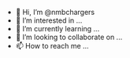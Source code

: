 - 👋 Hi, I’m @nmbchargers
- 👀 I’m interested in ...
- 🌱 I’m currently learning ...
- 💞️ I’m looking to collaborate on ...
- 📫 How to reach me ...

<!---
nmbchargers/nmbchargers is a ✨ special ✨ repository because its `README.md` (this file) appears on your GitHub profile.
You can click the Preview link to take a look at your changes.
--->
